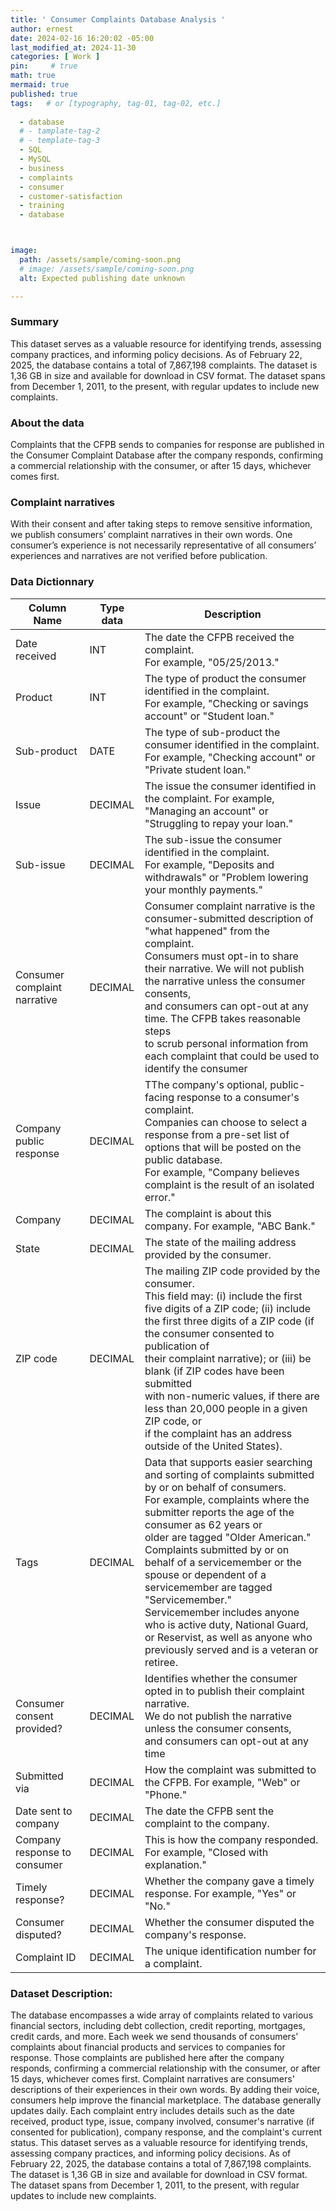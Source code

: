 ```yaml
---
title: ' Consumer Complaints Database Analysis '
author: ernest
date: 2024-02-16 16:20:02 -05:00
last_modified_at: 2024-11-30
categories: [ Work ]
pin:     # true
math: true
mermaid: true
published: true
tags:   # or [typography, tag-01, tag-02, etc.]
  
  - database
  # - tamplate-tag-2
  # - template-tag-3
  - SQL
  - MySQL
  - business
  - complaints
  - consumer
  - customer-satisfaction
  - training
  - database 



image: 
  path: /assets/sample/coming-soon.png
  # image: /assets/sample/coming-soon.png
  alt: Expected publishing date unknown

---
```






### Summary 

This dataset serves as a valuable resource for identifying trends, assessing company practices, and informing policy decisions. 
As of February 22, 2025, the database contains a total of 7,867,198 complaints. The dataset is 1,36 GB in size and available for download in CSV format. The dataset spans from December 1, 2011, to the present, with regular updates to include new complaints.



### About the data
Complaints that the CFPB sends to companies for response are published in the Consumer Complaint Database after the company responds, confirming a commercial relationship with the consumer, or after 15 days, whichever comes first.


### Complaint narratives
With their consent and after taking steps to remove sensitive information, we publish consumers’ complaint narratives in their own words. One consumer’s experience is not necessarily representative of all consumers’ experiences and narratives are not verified before publication.





###  Data Dictionnary


| Column Name      | Type data    | Description               |
|--------------|----------|-----------------------------------|
| Date received   | INT   | The date the CFPB received the complaint. <br> For example, "05/25/2013."                       |
| Product  | INT  | The type of product the consumer identified in the complaint. <br> For example, "Checking or savings account" or "Student loan."   |
| Sub-product   | DATE   | The type of sub-product the consumer identified in the complaint. <br> For example, "Checking account" or "Private student loan."   |
| Issue    | DECIMAL  | The issue the consumer identified in the complaint. For example, <br> "Managing an account" or "Struggling to repay your loan."   |
| Sub-issue   | DECIMAL  | The sub-issue the consumer identified in the complaint. <br> For example, "Deposits and withdrawals" or "Problem lowering your monthly payments."     |
| Consumer complaint narrative    | DECIMAL  | Consumer complaint narrative is the consumer-submitted description of "what happened" from the complaint. <br> Consumers must opt-in to share their narrative. We will not publish the narrative unless the consumer consents, <br> and consumers can opt-out at any time. The CFPB takes reasonable steps <br> to scrub personal information from each complaint that could be used to identify the consumer    |
| Company public response   | DECIMAL  | TThe company's optional, public-facing response to a consumer's complaint. <br> Companies can choose to select a response from a pre-set list of options that will be posted on the public database. <br> For example, "Company believes complaint is the result of an isolated error."    |
| Company      | DECIMAL  | The complaint is about this company. For example, "ABC Bank."     |
| State       | DECIMAL  | The state of the mailing address provided by the consumer.        |
| ZIP code     | DECIMAL  | The mailing ZIP code provided by the consumer. <br> This field may: (i) include the first five digits of a ZIP code; (ii) include the first three digits of a ZIP code (if the consumer consented to publication of <br> their complaint narrative); or (iii) be blank (if ZIP codes have been submitted <br> with non-numeric values, if there are less than 20,000 people in a given ZIP code, or <br> if the complaint has an address outside of the United States).  |
| Tags    | DECIMAL  | Data that supports easier searching and sorting of complaints submitted by or on behalf of consumers. <br> For example, complaints where the submitter reports the age of the consumer as 62 years or <br> older are tagged "Older American." Complaints submitted by or on behalf of a servicemember or the spouse or dependent of a <br> servicemember are tagged "Servicemember." <br> Servicemember includes anyone who is active duty, National Guard, or Reservist, as well as anyone who previously served and is a veteran or retiree.    |
| Consumer consent provided?   | DECIMAL  | Identifies whether the consumer opted in to publish their complaint narrative. <br> We do not publish the narrative unless the consumer consents, <br> and consumers can opt-out at any time   |
| Submitted via  | DECIMAL  | How the complaint was submitted to the CFPB. For example, "Web" or "Phone."  |
| Date sent to company   | DECIMAL  | The date the CFPB sent the complaint to the company.  |
| Company response to consumer  | DECIMAL  | This is how the company responded. For example, "Closed with explanation."   |
| Timely response?  | DECIMAL  | Whether the company gave a timely response. For example, "Yes" or "No."  |
| Consumer disputed?  | DECIMAL  | Whether the consumer disputed the company's response.  |
| Complaint ID   | DECIMAL  | The unique identification number for a complaint.  |



### Dataset Description:
The database encompasses a wide array of complaints related to various financial sectors, including debt collection, credit reporting, mortgages, credit cards, and more. Each week we send thousands of consumers' complaints about financial products and services to companies for response. Those complaints are published here after the company responds, confirming a commercial relationship with the consumer, or after 15 days, whichever comes first. Complaint narratives are consumers' descriptions of their experiences in their own words. By adding their voice, consumers help improve the financial marketplace. The database generally updates daily.  Each complaint entry includes details such as the date received, product type, issue, company involved, consumer's narrative (if consented for publication), company response, and the complaint's current status. This dataset serves as a valuable resource for identifying trends, assessing company practices, and informing policy decisions. 
As of February 22, 2025, the database contains a total of 7,867,198 complaints. The dataset is 1,36 GB in size and available for download in CSV format. The dataset spans from December 1, 2011, to the present, with regular updates to include new complaints.













<!-- 



===




SCHEMA 


CREATE TABLE complaints (
    complaint_id       BIGINT AUTO_INCREMENT PRIMARY KEY,
    received_date      DATE NOT NULL,
    product            VARCHAR(255),
    sub_product        VARCHAR(255),
    issue              VARCHAR(255),
    sub_issue          VARCHAR(255),
    company            VARCHAR(255),
    state              CHAR(2),
    zip_code           VARCHAR(10),
    submitted_via      VARCHAR(100),
    date_sent_to_company DATE,
    company_response   VARCHAR(255),
    timely_response    BOOLEAN,
    consumer_disputed  BOOLEAN,
    status             ENUM('Pending', 'In Progress', 'Resolved', 'Closed', 'Duplicate') DEFAULT 'Pending',
    resolved_date      DATE,
    complaint_narrative TEXT,
    tags               VARCHAR(255),
    consumer_consent   VARCHAR(100),
    date_created       TIMESTAMP DEFAULT CURRENT_TIMESTAMP
);



==== 

questions 




Absolutely! Here are **20 MySQL questions** tailored for analyzing your **consumer complaints dataset**, focusing on trends, company performance, resolution metrics, geography, and product issues.

---

## 🔍 **A. General Overview & Time Trends**

1. **How many total complaints are in the dataset?**

```sql
SELECT COUNT(*) FROM complaints;
```

2. **What is the time range of the complaints?**

```sql
SELECT MIN(received_date) AS start_date, MAX(received_date) AS end_date FROM complaints;
```

3. **How many complaints are received each year?**

```sql
SELECT YEAR(received_date) AS year, COUNT(*) AS total FROM complaints GROUP BY year ORDER BY year;
```

4. **Which month has the highest number of complaints overall?**

```sql
SELECT DATE_FORMAT(received_date, '%Y-%m') AS month, COUNT(*) AS total
FROM complaints
GROUP BY month
ORDER BY total DESC
LIMIT 1;
```

5. **How many complaints were received in the last 30 days?**

```sql
SELECT COUNT(*) FROM complaints WHERE received_date >= CURDATE() - INTERVAL 30 DAY;
```

---

## 🏢 **B. Company-Level Analysis**

6. **Which companies received the most complaints?**

```sql
SELECT company, COUNT(*) AS total FROM complaints GROUP BY company ORDER BY total DESC LIMIT 10;
```

7. **What are the average resolution times per company?**

```sql
SELECT company, AVG(DATEDIFF(resolved_date, received_date)) AS avg_days
FROM complaints
WHERE resolved_date IS NOT NULL
GROUP BY company
ORDER BY avg_days;
```

8. **What percentage of complaints are marked as ‘Resolved’ per company?**

```sql
SELECT company, 
       ROUND(SUM(status = 'Resolved') / COUNT(*) * 100, 2) AS resolution_rate
FROM complaints
GROUP BY company
ORDER BY resolution_rate DESC;
```

9. **Which companies have the highest consumer dispute rate?**

```sql
SELECT company, 
       ROUND(SUM(consumer_disputed = TRUE) / COUNT(*) * 100, 2) AS dispute_rate
FROM complaints
GROUP BY company
ORDER BY dispute_rate DESC;
```

10. **For each company, what are the most common issues reported?**

```sql
SELECT company, issue, COUNT(*) AS total
FROM complaints
GROUP BY company, issue
ORDER BY company, total DESC;
```

---

## 🌍 **C. Geographic Patterns**

11. **Which states have the highest complaint volume?**

```sql
SELECT state, COUNT(*) AS total FROM complaints GROUP BY state ORDER BY total DESC;
```

12. **What is the complaint volume per ZIP code?**

```sql
SELECT zip_code, COUNT(*) AS total FROM complaints GROUP BY zip_code ORDER BY total DESC LIMIT 10;
```

13. **What are the top issues in a specific state (e.g., 'CA')?**

```sql
SELECT issue, COUNT(*) AS total FROM complaints WHERE state = 'CA' GROUP BY issue ORDER BY total DESC;
```

---

## 📦 **D. Product & Issue Trends**

14. **Which products have the most complaints?**

```sql
SELECT product, COUNT(*) AS total FROM complaints GROUP BY product ORDER BY total DESC;
```

15. **Which sub-products are associated with the most issues?**

```sql
SELECT sub_product, COUNT(*) AS total FROM complaints GROUP BY sub_product ORDER BY total DESC;
```

16. **Which product categories have the highest dispute rate?**

```sql
SELECT product,
       ROUND(SUM(consumer_disputed = TRUE) / COUNT(*) * 100, 2) AS dispute_rate
FROM complaints
GROUP BY product
ORDER BY dispute_rate DESC;
```

---

## 📆 **E. Submission, Response & Status Analysis**

17. **What are the most common submission channels?**

```sql
SELECT submitted_via, COUNT(*) AS total FROM complaints GROUP BY submitted_via ORDER BY total DESC;
```

18. **What is the distribution of complaint statuses?**

```sql
SELECT status, COUNT(*) AS total FROM complaints GROUP BY status;
```

19. **How many complaints were resolved within 7 days?**

```sql
SELECT COUNT(*) FROM complaints
WHERE resolved_date IS NOT NULL AND DATEDIFF(resolved_date, received_date) <= 7;
```

20. **What percentage of complaints received a timely response?**

```sql
SELECT ROUND(SUM(timely_response = TRUE) / COUNT(*) * 100, 2) AS timely_response_rate FROM complaints;
```

---

Would you like a downloadable `.sql` file with these questions or to generate a dashboard layout based on them?




===




Great question! For a dataset containing **consumer complaints** (with millions of rows, spanning from 2011 to 2025), you’ll want MySQL queries that help you extract insights, track trends, identify problematic companies, and monitor complaint resolution. Below is a list of **high-value query types** organized by analysis goals, along with why they’re useful.

---

### 🔍 **1. Data Overview & Integrity**

#### ✅ Total Number of Complaints

```sql
SELECT COUNT(*) AS total_complaints FROM complaints;
```

#### ✅ Complaints Over Time

```sql
SELECT YEAR(received_date) AS year, COUNT(*) AS complaints_count
FROM complaints
GROUP BY year
ORDER BY year;
```

#### ✅ Range of Complaint Dates

```sql
SELECT MIN(received_date) AS earliest, MAX(received_date) AS latest FROM complaints;
```

---

### 📊 **2. Trend Analysis**

#### ✅ Monthly Complaint Volume

```sql
SELECT DATE_FORMAT(received_date, '%Y-%m') AS month, COUNT(*) AS complaints
FROM complaints
GROUP BY month
ORDER BY month;
```

#### ✅ Year-over-Year Growth

```sql
SELECT YEAR(received_date) AS year,
       COUNT(*) AS complaints,
       LAG(COUNT(*)) OVER (ORDER BY YEAR(received_date)) AS prev_year,
       ROUND((COUNT(*) - LAG(COUNT(*)) OVER (ORDER BY YEAR(received_date))) / 
              LAG(COUNT(*)) OVER (ORDER BY YEAR(received_date)) * 100, 2) AS percent_change
FROM complaints
GROUP BY year;
```

---

### 🏢 **3. Company Performance**

#### ✅ Most Complained-About Companies

```sql
SELECT company, COUNT(*) AS total_complaints
FROM complaints
GROUP BY company
ORDER BY total_complaints DESC
LIMIT 10;
```

#### ✅ Complaints per Company per Year

```sql
SELECT company, YEAR(received_date) AS year, COUNT(*) AS complaints
FROM complaints
GROUP BY company, year
ORDER BY company, year;
```

---

### ⚖️ **4. Resolution & Status Analysis**

#### ✅ Complaint Status Distribution

```sql
SELECT status, COUNT(*) AS count
FROM complaints
GROUP BY status;
```

#### ✅ Resolution Rate per Company

```sql
SELECT company,
       SUM(status = 'Resolved') / COUNT(*) * 100 AS resolution_rate
FROM complaints
GROUP BY company
ORDER BY resolution_rate DESC;
```

---

### 🌍 **5. Geographic Insights**

#### ✅ Complaints by State or Region

```sql
SELECT state, COUNT(*) AS complaints
FROM complaints
GROUP BY state
ORDER BY complaints DESC;
```

---

### 🔎 **6. Keyword or Category Insights**

#### ✅ Most Common Issues or Complaint Topics

```sql
SELECT issue, COUNT(*) AS frequency
FROM complaints
GROUP BY issue
ORDER BY frequency DESC
LIMIT 10;
```

---

### 📈 **7. Time to Resolve (if timestamps available)**

#### ✅ Average Resolution Time

```sql
SELECT AVG(DATEDIFF(resolved_date, received_date)) AS avg_days_to_resolve
FROM complaints
WHERE resolved_date IS NOT NULL;
```

---

### ⚙️ **Indexing Recommendations for Performance:**

If the dataset is large (\~8M rows), add indexes on frequently queried columns:

```sql
CREATE INDEX idx_received_date ON complaints(received_date);
CREATE INDEX idx_company ON complaints(company);
CREATE INDEX idx_status ON complaints(status);
CREATE INDEX idx_state ON complaints(state);
```

---

Would you like help writing a data model (schema) or a sample dashboard query set (for BI tools like Metabase or Power BI)?











===




Certainly! Here's a concise **MySQL-focused summary** based on the dataset description:

---

### **MySQL Dataset Summary**

This dataset provides a comprehensive record of consumer complaints, useful for trend analysis, company performance evaluation, and policy development. As of **February 22, 2025**, the database contains approximately **7.87 million records**, covering the period from **December 1, 2011**, to the present. The dataset is updated regularly and is available in **CSV format**, with a file size of **1.36 GB**.

In a MySQL environment, this dataset can be imported for efficient querying, filtering by date ranges, company names, complaint types, and other dimensions. Proper indexing, partitioning (e.g., by year or month), and normalization can greatly enhance performance and storage efficiency when analyzing this volume of data.








**Notes:**
- Orders only include completed purchases (not abandoned carts).
- Use `order_date` for time-based reporting.








```sql
/* Question 1
movenmoviesmini schema. 
What do we notice about it? How many table are there? What does the data represent? What do we think about the current schema?



*/











About the database
What’s published and when
98% of complaints sent to companies get timely responses

Only complaints sent to companies for response are eligible to be published and are only published after the company responds, confirming a commercial relationship or after 15 days, whichever comes first. The database generally updates daily.

We do not publish complaints referred to other regulators, such as complaints about depository institutions with less than $10 billion in assets.

We publish the consumer’s narrative description from their complaint if the consumer opts to share it publicly and after the Bureau takes steps to remove personal information.

This database is not a statistical sample of consumers’ experiences in the marketplace and these complaints are not necessarily representative of all consumers’ experiences with a financial product or company. Complaints are not “information” for purposes of the Information Quality Act.

See publication criteria 
More about the data we publish
Understanding complaint volume
The lack of complaints or a relatively low number of complaints published in the database about a product, issue, or company does not necessarily mean there is little or no consumer harm. Depending on the nature of the financial product and how consumers use the product, consumers may be harmed in ways that do not cause them to complain to the Bureau or to blame the product or provider for the harm they have suffered.

When looking at complaint volume about a company or product, consider company size and/or market share. For example, companies with more customers may have more complaints than companies with fewer customers.

When looking at complaint volume for a state or ZIP code, consider the population in that geography.

We encourage you to pair complaint data with public and private data sets for additional context.

Learn about past changes to the database
Viewing trends
Recent complaint data and trends will not yet include all complaints eligible for publication to allow companies 15 days to respond.

View trends
Reading complaints
Complaint narratives are consumers’ descriptions of their experiences in their own words. Consider what conclusions may be fairly drawn from reading consumers’ descriptions of their experiences. We do not adopt their views or verify that their experiences are accurate or unbiased.

Recent complaint data will not include all complaint narratives eligible for publication until we have completed our steps to remove personal information from each consumer narrative.

Read complaints
How we use complaint data
Complaints can give us insights into problems people are experiencing in the marketplace and help us regulate consumer financial products and services under existing federal consumer financial laws, enforce those laws judiciously, and educate and empower consumers to make informed financial decisions.

More on how we use complaint data
Read Annual Report to Congress
Find other analyses of complaints
Get the data
Downloading the data
You can download all complaint data as either a CSV or JSON file here, or you can download a subset of the data—such as all complaints for a specific product—by filtering the full data set and exporting your results.

Filter the full data set before you download
Download all complaint data | CSV 
Download all complaint data | JSON 
See database field reference 
See past database releases 
Using our API
Looking to export our data and have more control over it? Use our Open Data API.

For instructions and examples, refer to our API documentation 
What is this data? 
Past product and issue changes
When we make changes to products, sub-products, issues, and sub-issues we provide detailed information here. Most changes are updates to the organization of products and issues or wording changes to make the issues easier for consumers to understand.

The Consumer Complaint Database shows the consumer's original products, sub-products, issues, and sub-issues selections consistent with the options available on the form at the time the consumer submitted the complaint.

Below are a collection of updates by year, including full lists of complaint form products, sub-products, issues, and sub-issues.













# Reference
- [ Database documentation ]( https://dev.mysql.com/doc/sakila/en/sakila-installation.html ){:target="_blank"}

- [ Consumer Finance ]( https://www.consumerfinance.gov/complaint/ ){:target="_blank"}

- [ Database documentation ]( https://www.consumerfinance.gov/data-research/consumer-complaints/#download-the-data ){:target="_blank"}





# Footnote

[^1]: The footnote source






<!-- 


> All content provided is for informational purposes only and shown case studies examples for open source data resources. The articles, notes and case study on this website are my own the way on seen opportunities and problem-solving but don’t necessarily represent the positions, strategies, or opinions of my past or current employer or its subsidiaries. I make no representations as to the accuracy or completeness of any information found here or by following any links. I will not be liable for any errors or omissions in this information nor for the availability of this information. I will not be liable for any losses, injuries, or damages from the display or use of this information.
{: .prompt-info }

> All statements are my own, and do not necessarily reflect the opinion(s) of the past or current employer, or previous or current educational institution. The information contained in this report/article/note is meant for the purposes of information only and is not intended to be investment, legal, tax or other advice, nor is it intended to be relied upon in making an investment or other decision. This information provided with my own understanding which the authors and publishers are not providing advice on legal, economic, investment or other professional issues and services. 
{: .prompt-info }


## Explain the why I worked in this problem.


1. Introduction
  Business task
  Probleme statement

2. Data sources
  In this section, you will describe all the datasets you are using. Use the following format:
    Describe where the datasets were downloaded from.
    Link the sites for the datasets if possible.
    Indicate if the data is from a public or a private license and if it is trusted.
    Describe the datasets, the columns, and what each dataset summarizes if there are more than one.

3. Documentation of cleaning and manipulation

4. Summary of data analysis
5. Key visualization and findings
  Make sure to list the key findings from the analysis that we did in the step earlier, list them out in layman's terms, and remember that the people you are presenting to will not be data analysts so make it as plain as day.
6. Recommendations
  Here, you will provide high-level recommendations from the key findings, make sure they align with the goal and business task you were given, and also answer the problem statement of the project.

STATISTICAL Problem
PLAN
  What specific statistical operations does this problem call for?
SOLVE
  Make the graphs and carry out the calculation needed for this problem
CONCLUDE
  Give the practical conclusion in the setting of the real-world problem


CONFIDENCE intervals
STATE

PLAN

SOLVE

CONCLUDE



TEST OF SIGNIFICANCE
STATE
  What is the practical question that requires a statistical test?

PLAN
  Identify the parameter, state null and alternative hypotheses, and choose the type of test that fits the situation.

SOLVE
  Carry out the test in three phases:
      1. Check the conditions for the test you plan to use
      2. Calculate the test statistic
      3. Find the p-value

CONCLUDE
  Return to the practical question to describe the results in this settings




> DISCLAIMER
- The information contained in this report/article/note is meant for the purposes of information only and is not intended to be investment, legal, tax or other advice, nor is it intended to be relied upon in making an investment or other decision. This report is provided with the understanding that the authors and publishers are not providing advice on legal, economic, investment or other professional issues and services. 
- I am not responsible for the content of websites and information resources that may be referenced in the report. The access provided to these sites or the provision of such information resources does not constitute an endorsement by myself. of the information contained therein. However, unless expressly stated otherwise, the opinions, recommendations, findings, interpretations and conclusions expressed in this report represent the views of myself. 
- The inclusion of company examples does not in any way constitute an endorsement of these organisations by myself or the signatories to the Principles for Responsible Investment. While I have endeavoured to ensure that the information contained in this report has been obtained from reliable and up-to-date sources, the changing nature of statistics, laws, rules and regulations may result in delays, omissions or inaccuracies in information contained in this report. I am not responsible for any errors or omissions, or for any decision made or action taken based on information contained in this report, or for any loss or damage arising from or caused by such decision or action. All information in this report is provided “as-is”, with no guarantee of completeness, accuracy, timeliness or of the results obtained from the use of this information, and without warranty of any kind, expressed or implied.
{: .prompt-info }


# Introduction 
  Business task
  Problem statement


# Data Source
   Describe where the datasets were downloaded from.
    Link the sites for the datasets if possible.
    Indicate if the data is from a public or a private license and if it is trusted.
    Describe the datasets, the columns, and what each dataset summarizes if there are more than one.


# Outline
  Every project seeks to answer a question effectively. 
    introduction
    related work
    methods
    experimental setup


# Methodology

  This is 1

# Results

  This is 2

# Visualization data
  
  This is 4


# Working with time series

  This is a section

# Creating new metrics

  This is a section


## Table: orders
**Description:** Stores all completed customer transactions.

| Column       | Type     | Description                       |
|--------------|----------|-----------------------------------|
| order_id     | INT      | Primary key                       |
| customer_id  | INT      | FK to customers                   |
| order_date   | DATE     | Date of transaction               |
| amount       | DECIMAL  | Total order value                 |

**Notes:**
- Orders only include completed purchases (not abandoned carts).
- Use `order_date` for time-based reporting.


### Contact. 

Have a question? Feel free to send an [email](mailto:s.ernest@gmx.us) or if you prefer a virtual [meeting]( https://calendly.com/s-earnest/30min ){:target="_blank"}


-->





